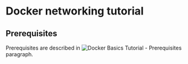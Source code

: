 # Docker networking tutorial

## Prerequisites
Prerequisites are described in ![Docker Basics Tutorial - Prerequisites](https://github.com/robipozzi/docker-kubernetes-tutorials/tree/master/1-docker_basics#Prerequisites) paragraph.